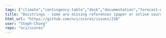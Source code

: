 ```yaml
---
tags: ["climate","contingency-table","dask","documentation","forecast-evaluation","forecast-verification","forecasting","model-validation","oceanography","pandas","python","verification","weather","xarray"]
title: "Docstrings - some are missing references (paper or online source describing the metric)"
html_url: "https://github.com/nci/scores/issues/238"
user: "Steph-Chong"
repo: "nci/scores"
---
```



